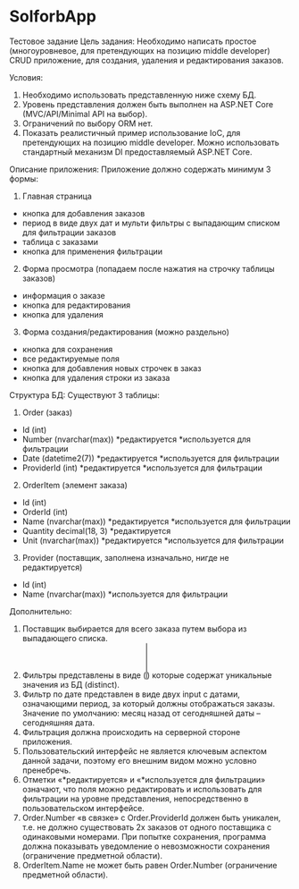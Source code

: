 # SolforbApp
Тестовое задание
Цель задания:
Необходимо написать простое (многоуровневое, для претендующих на позицию middle
developer) CRUD приложение, для создания, удаления и редактирования заказов.

Условия:
1. Необходимо использовать представленную ниже схему БД.
2. Уровень представления должен быть выполнен на ASP.NET Core
(MVC/API/Minimal API на выбор).
3. Ограничений по выбору ORM нет.
4. Показать реалистичный пример использование IoC, для претендующих на
позицию middle developer. Можно использовать стандартный механизм DI
предоставляемый ASP.NET Core.

Описание приложения:
Приложение должно содержать минимум 3 формы:
1. Главная страница
- кнопка для добавления заказов
- период в виде двух дат и мульти фильтры с выпадающим списком для фильтрации
заказов
- таблица с заказами
- кнопка для применения фильтрации
2. Форма просмотра (попадаем после нажатия на строчку таблицы заказов)
- информация о заказе
- кнопка для редактирования
- кнопка для удаления
3. Форма создания/редактирования (можно раздельно)
- кнопка для сохранения
- все редактируемые поля
- кнопка для добавления новых строчек в заказ
- кнопка для удаления строки из заказа

Структура БД:
Существуют 3 таблицы:
1. Order (заказ)
- Id (int)
- Number (nvarchar(max)) *редактируется *используется для фильтрации
- Date (datetime2(7)) *редактируется *используется для фильтрации
- ProviderId (int) *редактируется *используется для фильтрации
2. OrderItem (элемент заказа)
- Id (int)
- OrderId (int)
- Name (nvarchar(max)) *редактируется *используется для фильтрации
- Quantity decimal(18, 3) *редактируется
- Unit (nvarchar(max)) *редактируется *используется для фильтрации
3. Provider (поставщик, заполнена изначально, нигде не редактируется)
- Id (int)
- Name (nvarchar(max)) *используется для фильтрации

Дополнительно:
1. Поставщик выбирается для всего заказа путем выбора из выпадающего списка.
2. Фильтры представлены в виде (<select multiple>...</select>) которые содержат
уникальные значения из БД (distinct).
3. Фильтр по дате представлен в виде двух input с датами, означающими период, за
который должны отображаться заказы. Значение по умолчанию: месяц назад от
сегодняшней даты – сегодняшняя дата.
4. Фильтрация должна происходить на серверной стороне приложения.
5. Пользовательский интерфейс не является ключевым аспектом данной задачи,
поэтому его внешним видом можно условно пренебречь.
6. Отметки «*редактируется» и «*используется для фильтрации» означают, что поля
можно редактировать и использовать для фильтрации на уровне представления,
непосредственно в пользовательском интерфейсе.
7. Order.Number «в связке» с Order.ProviderId должен быть уникален, т.е. не должно
существовать 2х заказов от одного поставщика с одинаковыми номерами. При
попытке сохранения, программа должна показывать уведомление о невозможности
сохранения (ограничение предметной области).
8. OrderItem.Name не может быть равен Order.Number (ограничение предметной
области).
